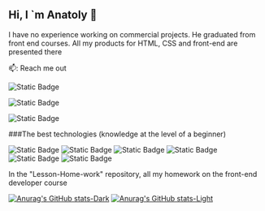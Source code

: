 ## Hi, I `m Anatoly 👋

I have no experience working on commercial projects. He graduated from front end courses.
All my products for HTML, CSS and front-end are presented there

📫: Reach me out

![Static Badge](https://img.shields.io/badge/Telegram-https%3A%2F%2Ft.me%2FToxaMixer-%23c2660a?style=flat&logo=telegram&logoColor=%230A66C2&logoSize=auto&link=https%3A%2F%2Ft.me%2FToxaMixer
)



![Static Badge](https://img.shields.io/badge/linkedin-www.linkedin.com%2Fin%2Fanatolykolokiets-%23c2660a?style=flat&logo=linkedin&logoColor=%230A66C2&logoSize=auto&link=https%3A%2F%2Fwww.linkedin.com%2Fin%2Fanatolykolokiets&link=link)


![Static Badge](https://img.shields.io/badge/Email-Anatoly_Kolomiets%40outlook.com-%23c2660a?style=flat&logo=email&logoColor=%230A66C2&logoSize=auto&link=%3Ca%20href%3D%22www.linkedin.com%2Fin%2Fanatolykolokiets%22%3E%3C%2Fa%3E)

###The best technologies (knowledge at the level of a beginner)

![Static Badge](https://img.shields.io/badge/HTML--%23c2660a?style=flat&logo=HTML&logoColor=%230A66C2&logoSize=auto)
![Static Badge](https://img.shields.io/badge/CSS--%23c2660a?style=flat&logo=HTML&logoColor=%230A66C2&logoSize=auto)
![Static Badge](https://img.shields.io/badge/JS--%23c2660a?style=flat&logo=HTML&logoColor=%230A66C2&logoSize=auto)
![Static Badge](https://img.shields.io/badge/TS--%23c2660a?style=flat&logo=HTML&logoColor=%230A66C2&logoSize=auto)
![Static Badge](https://img.shields.io/badge/ReactJS--%23c2660a?style=flat&logo=HTML&logoColor=%230A66C2&logoSize=auto)
![Static Badge](https://img.shields.io/badge/NextJS--%23c2660a?style=flat&logo=HTML&logoColor=%230A66C2&logoSize=auto)



In the "Lesson-Home-work" repository, all my homework on the front-end developer course

[![Anurag's GitHub stats-Dark](https://github-readme-stats.vercel.app/api?username=Toxa1704&show_icons=true&theme=dark#gh-dark-mode-only)](https://github.com/anuraghazra/github-readme-stats#gh-dark-mode-only)
[![Anurag's GitHub stats-Light](https://github-readme-stats.vercel.app/api?username=Toxa1704&show_icons=true&theme=default#gh-light-mode-only)](https://github.com/anuraghazra/github-readme-stats#gh-light-mode-only)
